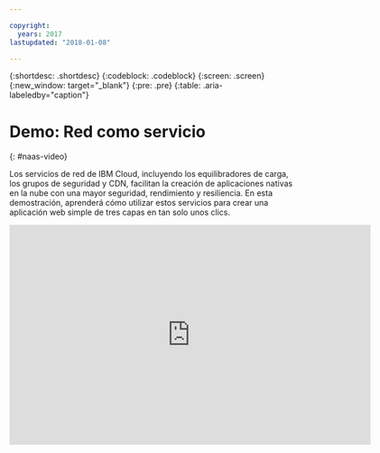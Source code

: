 ```yaml
---

copyright:
  years: 2017
lastupdated: "2018-01-08"

---
```


{:shortdesc: .shortdesc}
{:codeblock: .codeblock}
{:screen: .screen}
{:new_window: target="_blank"}
{:pre: .pre}
{:table: .aria-labeledby="caption"}

# Demo: Red como servicio
{: #naas-video}

Los servicios de red de IBM Cloud, incluyendo los equilibradores de carga, los grupos de seguridad y CDN, facilitan la creación de aplicaciones nativas en la nube con una mayor seguridad, rendimiento y resiliencia. En esta demostración, aprenderá cómo utilizar estos servicios para crear una aplicación web simple de tres capas en tan solo unos clics.

<p>
  <div class="embed-responsive embed-responsive-16by9">
    <iframe class="embed-responsive-item" id="youtubeplayer" type="text/html" width="640" height="390" src="https://www.youtube.com/embed/LRvNCXvtkX0?rel=0" frameborder="0" webkitallowfullscreen mozallowfullscreen allowfullscreen> </iframe>
  </div>
</p>

